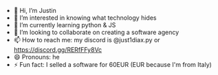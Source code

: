 - 👋 Hi, I’m Justin
- 👀 I’m interested in knowing what technology hides 
- 🌱 I’m currently learning python & JS
- 💞️ I’m looking to collaborate on creating a software agency
- 📫 How to reach me: my discord is @just1diax.py or https://discord.gg/RERfFFy8Vc
- 😄 Pronouns: he
- ⚡ Fun fact: I selled a software for 60EUR (EUR because I'm from Italy)
